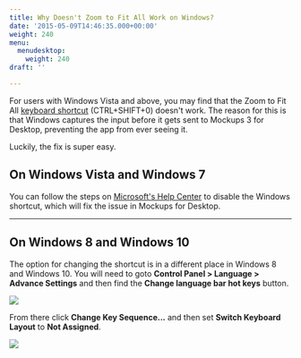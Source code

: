 ```yaml
---
title: Why Doesn't Zoom to Fit All Work on Windows?
date: '2015-05-09T14:46:35.000+00:00'
weight: 240
menu:
  menudesktop:
    weight: 240
draft: ''

---
```

For users with Windows Vista and above, you may find that the Zoom to Fit All [keyboard shortcut](https://docs.balsamiq.com/desktop/shortcuts/) (CTRL+SHIFT+0) doesn't work. The reason for this is that Windows captures the input before it gets sent to Mockups 3 for Desktop, preventing the app from ever seeing it.

Luckily, the fix is super easy.

## On Windows Vista and Windows 7

You can follow the steps on [Microsoft's Help Center](https://support.microsoft.com/en-us/kb/967893) to disable the Windows shortcut, which will fix the issue in Mockups for Desktop.

***

## On Windows 8 and Windows 10

The option for changing the shortcut is in a different place in Windows 8 and Windows 10. You will need to goto **Control Panel > Language > Advance Settings** and then find the **Change language bar hot keys** button.

![](https://media.balsamiq.com/img/support/docs/m4d/b3/ctrl_shift_0-windows_10_1.png)

From there click **Change Key Sequence...** and then set **Switch Keyboard Layout** to **Not Assigned**.

![](https://media.balsamiq.com/img/support/docs/m4d/b3/ctrl_shift_0-windows_10_2.png)
